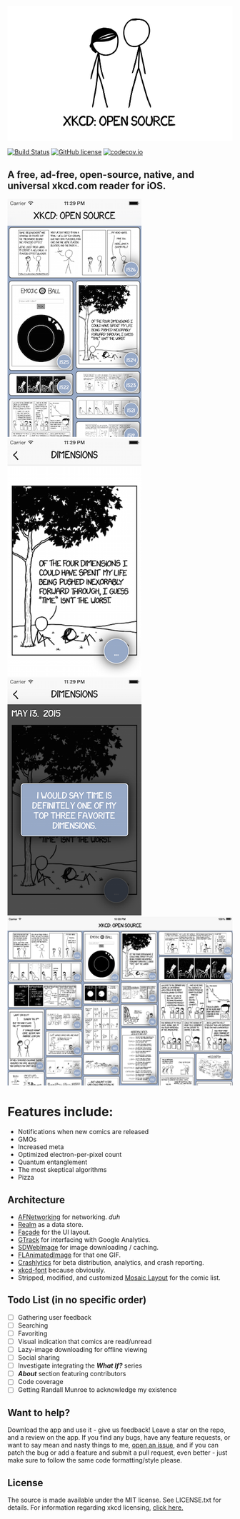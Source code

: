 
![Banner](Screenshots/banner.png)

[![Build Status](https://travis-ci.org/mamaral/xkcd-Open-Source.svg?style=plastic)](https://travis-ci.org/mamaral/xkcd-Open-Source)
[![GitHub license](https://img.shields.io/github/license/mashape/apistatus.svg?style=plastic)]()
[![codecov.io](http://codecov.io/github/mamaral/xkcd-Open-Source/coverage.svg?branch=v1.1)](http://codecov.io/github/mamaral/xkcd-Open-Source?branch=v1.1)

## A free, ad-free, open-source, native, and universal xkcd.com reader for iOS.


![list](Screenshots/list.png)
![comic](Screenshots/comic.png)
![alt](Screenshots/alt.png)
![iPad](Screenshots/ipad.png)

# Features include:

- Notifications when new comics are released
- GMOs
- Increased meta
- Optimized electron-per-pixel count
- Quantum entanglement
- The most skeptical algorithms
- Pizza

## Architecture

- [AFNetworking](https://github.com/AFNetworking/AFNetworking) for networking. *duh*
- [Realm](https://github.com/realm/realm-cocoa) as a data store.
- [Façade](https://github.com/mamaral/Facade) for the UI layout.
- [GTrack](https://github.com/gemr/GTrack) for interfacing with Google Analytics.
- [SDWebImage](https://github.com/rs/SDWebImage) for image downloading / caching.
- [FLAnimatedImage](https://github.com/Flipboard/FLAnimatedImage) for that one GIF.
- [Crashlytics](https://try.crashlytics.com/) for beta distribution, analytics, and crash reporting.
- [xkcd-font](https://github.com/ipython/xkcd-font) because obviously.
- Stripped, modified, and customized [Mosaic Layout](https://github.com/betzerra/MosaicLayout) for the comic list.

## Todo List (in no specific order)

- [ ] Gathering user feedback
- [ ] Searching
- [ ] Favoriting
- [ ] Visual indication that comics are read/unread
- [ ] Lazy-image downloading for offline viewing
- [ ] Social sharing
- [ ] Investigate integrating the ***What If?*** series
- [ ] ***About*** section featuring contributors
- [ ] Code coverage
- [ ] Getting Randall Munroe to acknowledge my existence

## Want to help?

Download the app and use it - give us feedback! Leave a star on the repo, and a review on the app. If you find any bugs, have any feature requests, or want to say mean and nasty things to me, [open an issue](https://github.com/mamaral/xkcd-Open-Source/issues/new), and if you can patch the bug or add a feature and submit a pull request, even better - just make sure to follow the same code formatting/style please.


## License

The source is made available under the MIT license. See LICENSE.txt for details. For information regarding xkcd licensing, [click here.](http://xkcd.com/license.html)
